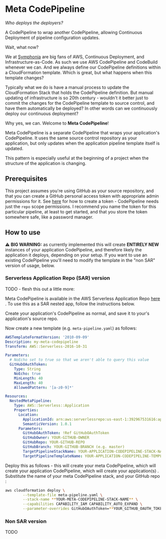 # Meta CodePipeline

*Who deploys the deployers?*

A CodePipeline to wrap another CodePipeline, allowing Continuous Deployment of pipeline configuration updates.

Wait, what now?

We at [Symphonia](https://www.symphonia.io) are big fans of AWS, Continuous Deployment, and Infrastructure-as-Code. As such we use AWS CodePipeline and CodeBuild whenever we can. And we always define our CodePipeline definitions within a CloudFormation template. Which is great, but what happens when this template changes?

Typically what we do is have a manual process to update the CloudFormation Stack that holds the CodePipeline definition. But manual updating of infrastructure is so 20th century - wouldn't it better just to commit the changes for the CodePipeline template to source control, and have them automatically be deployed? In other words can we continuously deploy our continuous deployment?

Why yes, we can. Welcome to **Meta CodePipeline**!

Meta CodePipeline is a separate CodePipeline that wraps your application's CodePipeline. It uses the same source control repository as your application, but only updates when the application pipeline template itself is updated.

This pattern is especially useful at the beginning of a project when the structure of the application is changing.

## Prerequisites

This project assumes you're using GitHub as your source repository, and that you can create a GitHub personal access token with appropriate admin permissions for it. See [here](https://help.github.com/articles/creating-a-personal-access-token-for-the-command-line/) for how to create a token - CodePipeline needs just the `repo` scope permissions. I recommend you name the token for this particular pipeline, at least to get started, and that you store the token somewhere safe, like a password manager.

## How to use

:warning: **BIG WARNING:** as currently implemented this will create **ENTIRELY NEW** instances of your application CodePipeline, and therefore likely the application it deploys, depending on your setup. If you want to use an existing CodePipeline you'll need to modify the template in the "non SAR" version of usage, below.

### Serverless Application Repo (SAR) version

TODO - flesh this out a little more:

Meta CodePipeline is available in the AWS Serverless Application Repo [here](https://serverlessrepo.aws.amazon.com/#/applications/arn:aws:serverlessrepo:us-east-1:392967531616:applications~meta-codepipeline) . To use this as a SAR nested app, follow the instructions below.

Create your application's CodePipeline as normal, and save it to your's application's source repo.

Now create a new template (e.g. `meta-pipeline.yaml`) as follows:

```yaml
AWSTemplateFormatVersion: '2010-09-09'
Description: my-meta-codepipeline
Transform: AWS::Serverless-2016-10-31

Parameters:
  # NoEcho set to true so that we aren't able to query this value
  GitHubOAuthToken:
    Type: String
    NoEcho: true
    MinLength: 40
    MaxLength: 40
    AllowedPattern: '[a-z0-9]*'

Resources:
  NestedMetaPipeline:
    Type: AWS::Serverless::Application
    Properties:
      Location:
        ApplicationId: arn:aws:serverlessrepo:us-east-1:392967531616:applications/meta-codepipeline
        SemanticVersion: 1.0.1
      Parameters: 
        GitHubOAuthToken: !Ref GitHubOAuthToken
        GitHubOwner: YOUR-GITHUB-OWNER
        GitHubRepo: YOUR-GITHUB-REPO
        GitHubBranch: YOUR-GITHUB-BRANCH (e.g. master)
        TargetPipelineStackName: YOUR-APPLICATION-CODEPIPELINE-STACK-NAME
        TargetPipelineTemplateName: YOUR-APPLICATION-CODEPIPELINE-TEMPLATE-FILE
```

Deploy this as follows - this will create your meta CodePipeline, which will create your application CodePipeline, which will create your application(s) . Substitute the name of your meta CodePipeline stack, and your GitHub repo :

```bash
aws cloudformation deploy \
        --template-file meta-pipeline.yaml \
        --stack-name **YOUR-META-CODEPIPELINE-STACK-NAME** \
        --capabilities CAPABILITY_IAM CAPABILITY_AUTO_EXPAND \
        --parameter-overrides GitHubOAuthToken=**YOUR_GITHUB_OAUTH_TOKEN** \
```

### Non SAR version

TODO 


